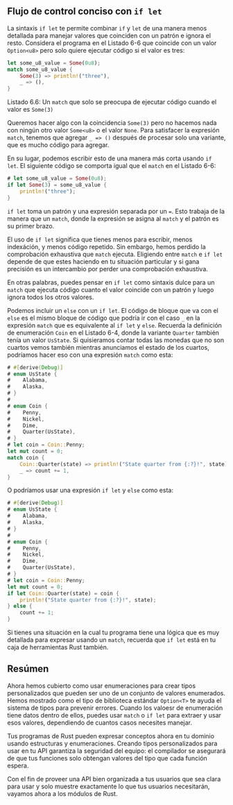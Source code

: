 ## Flujo de control conciso con `if let`

La sintaxis `if let` te permite combinar `if` y `let` de una manera menos detallada
para manejar valores que coinciden con un patrón e ignora el resto. Considera el programa
en el Listado 6-6 que coincide con un valor `Option<u8>` pero solo quiere ejecutar
código si el valor es tres:


```rust
let some_u8_value = Some(0u8);
match some_u8_value {
    Some(3) => println!("three"),
    _ => (),
}
```


<span class="caption">Listado 6.6: Un `match` que solo se preocupa de ejecutar
código cuando el valor es `Some(3)`</span>

Queremos hacer algo con la coincidencia `Some(3)` pero no hacemos nada con ningún
otro valor `Some<u8>` o el valor `None`. Para satisfacer la expresión `match`, tenemos
que agregar `_ => ()` después de procesar solo una variante, que es mucho código
para agregar.

En su lugar, podemos escribir esto de una manera más corta usando `if let`. El siguiente
código se comporta igual que el `match` en el Listado 6-6:

```rust
# let some_u8_value = Some(0u8);
if let Some(3) = some_u8_value {
    println!("three");
}
```

`if let` toma un patrón y una expresión separada por un `=`. Esto trabaja de la
manera que un `match`, donde la expresión se asigna al `match` y el patrón
es su primer brazo.

El uso de `if let` significa que tienes menos para escribir, menos indexáción, y
menos código repetido. Sin embargo, hemos perdido la comprobación exhaustiva que `match`
ejecuta. Eligiendo entre `match` e `if let` depende de que estes haciendo en
tu situación particular y si gana precisión es un intercambio por perder una 
comprobación exhaustiva.

En otras palabras, puedes pensar en `if let` como sintaxis dulce para un `match` que
ejecuta código cuanto el valor coincide con un patrón y luego ignora todos los otros valores.

Podemos incluir un `else` con un `if let`. El código de bloque que va con el
`else` es el mismo bloque de código que podría ir con el caso `_` en la expresión
`match` que es equivalente al `if let` y `else`. Recuerda la definición de enumeración
`Coin` en el Listado 6-4, donde la variante `Quarter` también tenía un valor
`UsState`. Si quisieramos contar todas las monedas que no son cuartos vemos también
mientras anunciamos el estado de los cuartos, podríamos hacer eso con una expresión `match`
como esta:

```rust
# #[derive(Debug)]
# enum UsState {
#    Alabama,
#    Alaska,
# }
#
# enum Coin {
#    Penny,
#    Nickel,
#    Dime,
#    Quarter(UsState),
# }
# let coin = Coin::Penny;
let mut count = 0;
match coin {
    Coin::Quarter(state) => println!("State quarter from {:?}!", state),
    _ => count += 1,
}
```

O podríamos usar una expresión `if let` y `else` como esta:

```rust
# #[derive(Debug)]
# enum UsState {
#    Alabama,
#    Alaska,
# }
#
# enum Coin {
#    Penny,
#    Nickel,
#    Dime,
#    Quarter(UsState),
# }
# let coin = Coin::Penny;
let mut count = 0;
if let Coin::Quarter(state) = coin {
    println!("State quarter from {:?}!", state);
} else {
    count += 1;
}
```

Si tienes una situación en la cual tu programa tiene una lógica que es muy detallada 
para expresar usando un `match`, recuerda que `if let` está en tu caja de herramientas
Rust también.

## Resúmen

Ahora hemos cubierto como usar enumeraciones para crear tipos personalizados
que pueden ser uno de un conjunto de valores enumerados. Hemos mostrado como el tipo
de biblioteca estándar `Option<T>` te ayuda el sistema de tipos para prevenir errores. Cuando
los valoesr de enumeración tiene datos dentro de ellos, puedes usar `match` o `if let` para extraer
y usar esos valores, dependiendo de cuantos casos necesites manejar.

Tus programas de Rust pueden expresar conceptos ahora en tu dominio usando estructuras y
enumeraciones. Creando tipos personalizados para usar en tu API garantiza la seguridad del
equipo: el compilador se asegurará de que tus funciones solo obtengan valores del tipo que cada
función espera.

Con el fin de proveer una API bien organizada a tus usuarios que sea clara
para usar y solo muestre exactamente lo que tus usuarios necesitarán, vayamos ahora
a los módulos de Rust.
